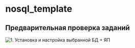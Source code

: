 # nosql_template


## Предварительная проверка заданий

![1. Установка и настройка выбранной БД + ЯП]( /actions/workflows/1_helloworld.yml/badge.svg)
